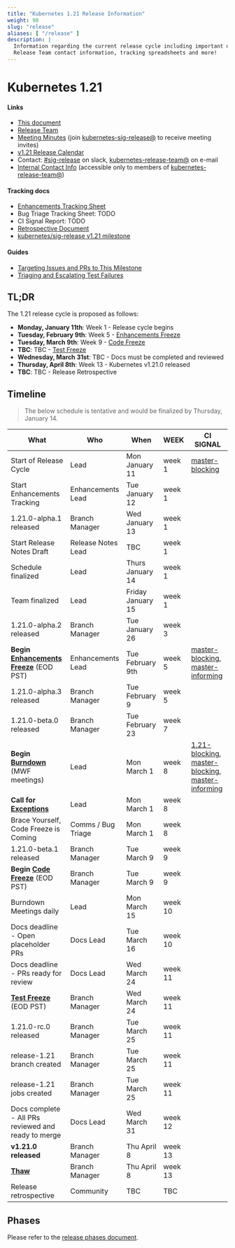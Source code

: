 ```yaml
---
title: "Kubernetes 1.21 Release Information"
weight: 98
slug: "release"
aliases: [ "/release" ]
description: |
  Information regarding the current release cycle including important dates,
  Release Team contact information, tracking spreadsheets and more!
---
```


# Kubernetes 1.21

#### Links

* [This document](https://git.k8s.io/sig-release/releases/release-1.21/README.md)
* [Release Team](https://github.com/kubernetes/sig-release/blob/master/releases/release-1.21/release-team.md)
* [Meeting Minutes](http://bit.ly/k8s121-releasemtg) (join [kubernetes-sig-release@] to receive meeting invites)
* [v1.21 Release Calendar][k8s121-calendar]
* Contact: [#sig-release] on slack, [kubernetes-release-team@] on e-mail
* [Internal Contact Info][Internal Contact Info] (accessible only to members of [kubernetes-release-team@])

#### Tracking docs

* [Enhancements Tracking Sheet](http://bit.ly/k8s121-enhancements)
* Bug Triage Tracking Sheet: TODO
* CI Signal Report: TODO
* [Retrospective Document][Retrospective Document]
* [kubernetes/sig-release v1.21 milestone](https://github.com/kubernetes/kubernetes/milestone/49)

#### Guides

* [Targeting Issues and PRs to This Milestone](https://git.k8s.io/community/contributors/devel/sig-release/release.md)
* [Triaging and Escalating Test Failures](https://git.k8s.io/community/contributors/devel/sig-testing/testing.md#troubleshooting-a-failure)

## TL;DR

The 1.21 release cycle is proposed as follows:

- **Monday, January 11th**: Week 1 - Release cycle begins
- **Tuesday, February 9th**: Week 5 - [Enhancements Freeze](../release_phases.md#enhancements-freeze)
- **Tuesday, March 9th**: Week 9 - [Code Freeze](../release_phases.md#code-freeze)
- **TBC**: TBC - [Test Freeze](../release_phases.md#test-freeze)
- **Wednesday, March 31st**: TBC - Docs must be completed and reviewed
- **Thursday, April 8th**: Week 13 - Kubernetes v1.21.0 released
- **TBC**: TBC - Release Retrospective

## Timeline

> The below schedule is tentative and would be finalized by Thursday, January 14.

| **What** | **Who** | **When** | **WEEK** | **CI SIGNAL** |
|---|---|---|---|---|
| Start of Release Cycle | Lead | Mon January 11 | week 1 | [master-blocking] |
| Start Enhancements Tracking | Enhancements Lead | Tue January 12 | week 1 | |
| 1.21.0-alpha.1 released | Branch Manager | Wed January 13  | week 1 | |
| Start Release Notes Draft | Release Notes Lead | TBC | week 1 | |
| Schedule finalized | Lead | Thurs January 14 | week 1 | |
| Team finalized | Lead | Friday January 15 | week 1 | |
| 1.21.0-alpha.2 released | Branch Manager | Tue January 26 | week 3 | |
| **Begin [Enhancements Freeze]** (EOD PST) | Enhancements Lead | Tue February 9th | week 5 | [master-blocking], [master-informing] |
| 1.21.0-alpha.3 released | Branch Manager | Tue February 9 | week 5 | |
| 1.21.0-beta.0 released | Branch Manager | Tue February 23 | week 7 | |
| **Begin [Burndown]** (MWF meetings) | Lead | Mon March 1 | week 8 | [1.21-blocking], [master-blocking], [master-informing] |
| **Call for [Exceptions][Exception]** | Lead | Mon March 1 | week 8 | |
| Brace Yourself, Code Freeze is Coming | Comms / Bug Triage | Mon March 1 | week 8 | |
| 1.21.0-beta.1 released | Branch Manager | Tue March 9 | week 9 | |
| **Begin [Code Freeze]** (EOD PST) | Branch Manager | Tue March 9 | week 9 | |
| Burndown Meetings daily| Lead | Mon March 15 | week 10 | |
| Docs deadline - Open placeholder PRs | Docs Lead | Tue March 16 | week 10 | |
| Docs deadline - PRs ready for review | Docs Lead | Wed March 24 | week 11 | |
| **[Test Freeze]** (EOD PST) | Branch Manager | Wed March 24 | week 11 | |
| 1.21.0-rc.0 released | Branch Manager | Tue March 25 | week 11 | |
| release-1.21 branch created | Branch Manager | Tue March 25 | week 11 | |
| release-1.21 jobs created | Branch Manager | Tue March 25 | week 11 | |
| Docs complete - All PRs reviewed and ready to merge | Docs Lead | Wed March 31 | week 12 | |
| **v1.21.0 released** | Branch Manager | Thu April 8 | week 13 | |
| **[Thaw]** | Branch Manager | Thu April 8 | week 13 | |
| Release retrospective | Community | TBC | TBC | |

## Phases

Please refer to the [release phases document](../release_phases.md).

[k8s121-calendar]: https://bit.ly/k8s-release-cal
[Internal Contact Info]: http://bit.ly/k8s121-contacts
[Retrospective Document]: http://bit.ly/k8s121-retro

[Enhancements Freeze]: ../release_phases.md#enhancements-freeze
[Burndown]: ../release_phases.md#burndown
[Code Freeze]: ../release_phases.md#code-freeze
[Exception]: ../release_phases.md#exceptions
[Thaw]: ../release_phases.md#thaw
[Test Freeze]: ../release_phases.md#test-freeze

[kubernetes-release-team@]: https://groups.google.com/a/kubernetes.io/g/release-team
[kubernetes-sig-release@]: https://groups.google.com/forum/#!forum/kubernetes-sig-release
[#sig-release]: https://kubernetes.slack.com/messages/sig-release/
[kubernetes-release-calendar]: https://bit.ly/k8s-release-cal
[kubernetes/kubernetes]: https://github.com/kubernetes/kubernetes

[master-blocking]: https://testgrid.k8s.io/sig-release-master-blocking#Summary
[master-informing]: https://testgrid.k8s.io/sig-release-master-informing#Summary
[1.21-blocking]: https://testgrid.k8s.io/sig-release-1.21-blocking#Summary

[exception requests]: ../EXCEPTIONS.md
[release phases document]: ../release_phases.md

